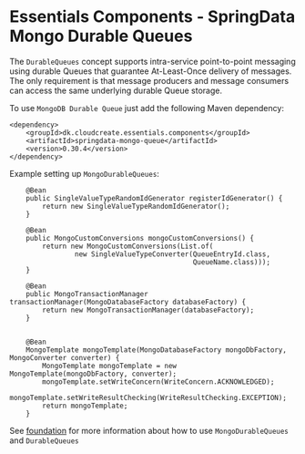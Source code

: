 # Essentials Components - SpringData Mongo Durable Queues

The `DurableQueues` concept supports intra-service point-to-point messaging using durable Queues that guarantee At-Least-Once delivery of messages.  
The only requirement is that message producers and message consumers can access
the same underlying durable Queue storage.

To use `MongoDB Durable Queue` just add the following Maven dependency:

```
<dependency>
    <groupId>dk.cloudcreate.essentials.components</groupId>
    <artifactId>springdata-mongo-queue</artifactId>
    <version>0.30.4</version>
</dependency>
```

Example setting up `MongoDurableQueues`:

```
    @Bean
    public SingleValueTypeRandomIdGenerator registerIdGenerator() {
        return new SingleValueTypeRandomIdGenerator();
    }

    @Bean
    public MongoCustomConversions mongoCustomConversions() {
        return new MongoCustomConversions(List.of(
                new SingleValueTypeConverter(QueueEntryId.class,
                                             QueueName.class)));
    }

    @Bean
    public MongoTransactionManager transactionManager(MongoDatabaseFactory databaseFactory) {
        return new MongoTransactionManager(databaseFactory);
    }


    @Bean
    MongoTemplate mongoTemplate(MongoDatabaseFactory mongoDbFactory, MongoConverter converter) {
        MongoTemplate mongoTemplate = new MongoTemplate(mongoDbFactory, converter);
        mongoTemplate.setWriteConcern(WriteConcern.ACKNOWLEDGED);
        mongoTemplate.setWriteResultChecking(WriteResultChecking.EXCEPTION);
        return mongoTemplate;
    }
```

See [foundation](../foundation/README.md) for more information about how to use `MongoDurableQueues` and `DurableQueues`
